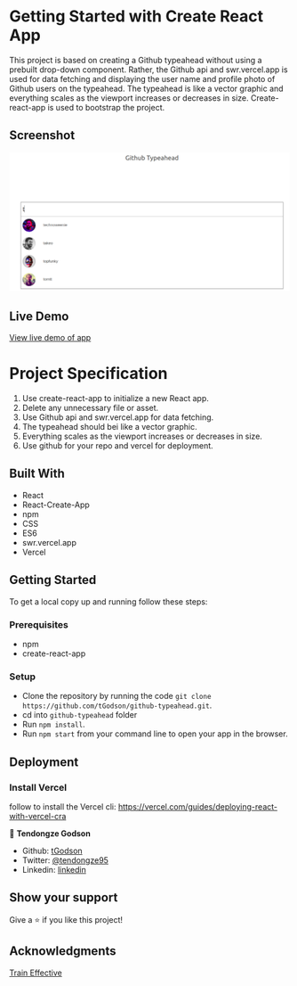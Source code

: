 # Getting Started with Create React App

This project is based on creating a Github typeahead without using a prebuilt drop-down component. Rather, the Github api and swr.vercel.app is used for data fetching and displaying the user name and profile photo of Github users on the typeahead. The typeahead is like a vector graphic and everything scales as the viewport increases or decreases in size. Create-react-app is used to bootstrap the project.

## Screenshot

![screenshot](app_screenshot.png)

## Live Demo

[View live demo of app](https://github-typeahead-ruby.vercel.app/)

# Project Specification

1. Use create-react-app to initialize a new React app.
2. Delete any unnecessary file or asset.
3. Use Github api and swr.vercel.app for data fetching.
4. The typeahead should bei like a vector graphic.
5. Everything scales as the viewport increases or decreases in size.
6. Use github for your repo and vercel for deployment.

## Built With

- React
- React-Create-App
- npm
- CSS
- ES6
- swr.vercel.app
- Vercel

## Getting Started

To get a local copy up and running follow these steps:

### Prerequisites

- npm
- create-react-app

### Setup

- Clone the repository by running the code `git clone https://github.com/tGodson/github-typeahead.git`.
- cd into `github-typeahead` folder
- Run `npm install`.
- Run `npm start` from your command line to open your app in the browser.

## Deployment

### Install Vercel

follow to install the Vercel cli: https://vercel.com/guides/deploying-react-with-vercel-cra


👤 **Tendongze Godson**

- Github: [tGodson](https://github.com/tGodson)
- Twitter: [@tendongze95](https://twitter.com/tendongze95)
- Linkedin: [linkedin](https://www.linkedin.com/in/tendongzegodson)

## Show your support

Give a ⭐️ if you like this project!

## Acknowledgments

[Train Effective](traineffective.com)